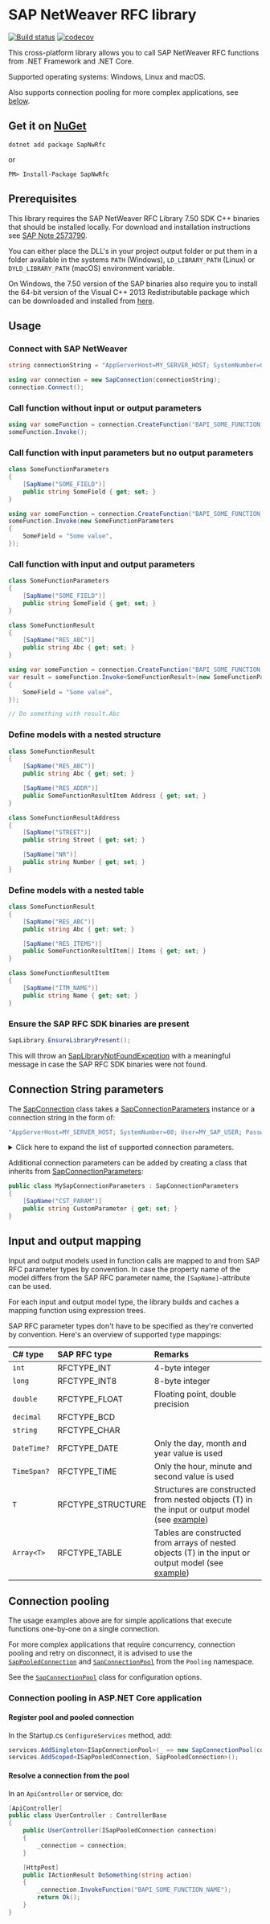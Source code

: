 # SAP NetWeaver RFC library

[![Build status](https://ci.appveyor.com/api/projects/status/6yd37vurchtbeb6c/branch/master?svg=true)](https://ci.appveyor.com/project/huysentruitw/sapnwrfc/branch/master)
[![codecov](https://codecov.io/gh/huysentruitw/SapNwRfc/branch/master/graph/badge.svg)](https://codecov.io/gh/huysentruitw/SapNwRfc)

This cross-platform library allows you to call SAP NetWeaver RFC functions from .NET Framework and .NET Core.

Supported operating systems: Windows, Linux and macOS.

Also supports connection pooling for more complex applications, see [below](#connection-pooling).

## Get it on [NuGet](https://www.nuget.org/packages/SapNwRfc/)

    dotnet add package SapNwRfc
    
or

    PM> Install-Package SapNwRfc

## Prerequisites

This library requires the SAP NetWeaver RFC Library 7.50 SDK C++ binaries that should be installed locally. For download and installation instructions see [SAP Note 2573790](https://launchpad.support.sap.com/#/notes/2573790).

You can either place the DLL's in your project output folder or put them in a folder available in the systems `PATH` (Windows), `LD_LIBRARY_PATH` (Linux) or `DYLD_LIBRARY_PATH` (macOS) environment variable.

On Windows, the 7.50 version of the SAP binaries also require you to install the 64-bit version of the Visual C++ 2013 Redistributable package which can be downloaded and installed from [here](https://www.microsoft.com/en-us/download/details.aspx?id=40784).

## Usage

### Connect with SAP NetWeaver

```csharp
string connectionString = "AppServerHost=MY_SERVER_HOST; SystemNumber=00; User=MY_SAP_USER; Password=SECRET; Client=100; Language=EN; PoolSize=5; Trace=8";

using var connection = new SapConnection(connectionString);
connection.Connect();
```

### Call function without input or output parameters

```csharp
using var someFunction = connection.CreateFunction("BAPI_SOME_FUNCTION_NAME");
someFunction.Invoke();
```

### Call function with input parameters but no output parameters

```csharp
class SomeFunctionParameters
{
    [SapName("SOME_FIELD")]
    public string SomeField { get; set; }
}

using var someFunction = connection.CreateFunction("BAPI_SOME_FUNCTION_NAME");
someFunction.Invoke(new SomeFunctionParameters
{
    SomeField = "Some value",
});
```

### Call function with input and output parameters

```csharp
class SomeFunctionParameters
{
    [SapName("SOME_FIELD")]
    public string SomeField { get; set; }
}

class SomeFunctionResult
{
    [SapName("RES_ABC")]
    public string Abc { get; set; }
}

using var someFunction = connection.CreateFunction("BAPI_SOME_FUNCTION_NAME");
var result = someFunction.Invoke<SomeFunctionResult>(new SomeFunctionParameters
{
    SomeField = "Some value",
});

// Do something with result.Abc
```

### Define models with a nested structure

```csharp
class SomeFunctionResult
{
    [SapName("RES_ABC")]
    public string Abc { get; set; }

    [SapName("RES_ADDR")]
    public SomeFunctionResultItem Address { get; set; }
}

class SomeFunctionResultAddress
{
    [SapName("STREET")]
    public string Street { get; set; }

    [SapName("NR")]
    public string Number { get; set; }
}
```

### Define models with a nested table

```csharp
class SomeFunctionResult
{
    [SapName("RES_ABC")]
    public string Abc { get; set; }

    [SapName("RES_ITEMS")]
    public SomeFunctionResultItem[] Items { get; set; }
}

class SomeFunctionResultItem
{
    [SapName("ITM_NAME")]
    public string Name { get; set; }
}
```

### Ensure the SAP RFC SDK binaries are present

```csharp
SapLibrary.EnsureLibraryPresent();
```

This will throw an [SapLibraryNotFoundException](/src/SapNwRfc/Exceptions/SapLibraryNotFoundException.cs) with a meaningful message in case the SAP RFC SDK binaries were not found.

## Connection String parameters

The [SapConnection](/src/SapNwRfc/SapConnection.cs) class takes a [SapConnectionParameters](/src/SapNwRfc/SapConnectionParameters.cs) instance or a connection string in the form of:

```csharp
"AppServerHost=MY_SERVER_HOST; SystemNumber=00; User=MY_SAP_USER; Password=SECRET; Client=100; Language=EN; PoolSize=5; Trace=8";
```

<details>
  <summary>Click here to expand the list of supported connection parameters.</summary>

  | Field                        | SAP Field
  |:---------------------------- |:---
  | AppServerHost                | ASHOST
  | SncLibraryPath               | SNC_LIB
  | SncQop                       | SNC_QOP
  | Trace                        | TRACE
  | SapRouter                    | SAPROUTER
  | NoCompression                | NO_COMPRESSION
  | OnCharacterConversionError   | ON_CCE
  | CharacterFaultIndicatorToken | CFIT
  | MaxPoolSize                  | MAX_POOL_SIZE
  | PoolSize                     | POOL_SIZE
  | SncPartnerNames              | SNC_PARTNER_NAMES
  | IdleTimeout                  | IDLE_TIMEOUT
  | MaxPoolWaitTime              | MAX_POOL_WAIT_TIME
  | RegistrationCount            | REG_COUNT
  | PasswordChangeEnforced       | PASSWORD_CHANGE_ENFORCED
  | Name                         | NAME
  | RepositoryDestination        | REPOSITORY_DESTINATION
  | RepositoryUser               | REPOSITORY_USER
  | RepositoryPassword           | REPOSITORY_PASSWD
  | RepositorySncMyName          | REPOSITORY_SNC_MYNAME
  | RepositoryX509Certificate    | REPOSITORY_X509CERT
  | IdleCheckTime                | IDLE_CHECK_TIME
  | SncMyName                    | SNC_MYNAME
  | SncPartnerName               | SNC_PARTNERNAME
  | ProgramId                    | PROGRAM_ID
  | AppServerService             | ASSERV
  | MessageServerHost            | MSHOST
  | MessageServerService         | MSSERV
  | LogonGroup                   | GROUP
  | GatewayHost                  | GWHOST
  | GatewayService               | GWSERV
  | SystemNumber                 | SYSNR
  | User                         | USER
  | AliasUser                    | ALIAS_USER
  | SncMode                      | SNC_MODE
  | Client                       | CLIENT
  | Password                     | PASSWD
  | Codepage                     | CODEPAGE
  | PartnerCharSize              | PCS
  | SystemId                     | SYSID
  | SystemIds                    | SYS_IDS
  | X509Certificate              | X509CERT
  | SapSso2Ticket                | MYSAPSSO2
  | UseSapGui                    | USE_SAPGUI
  | AbapDebug                    | ABAP_DEBUG
  | LogonCheck                   | LCHECK
  | Language                     | LANG
</details>

Additional connection parameters can be added by creating a class that inherits from [SapConnectionParameters](/src/SapNwRfc/SapConnectionParameters.cs):

```csharp
public class MySapConnectionParameters : SapConnectionParameters
{
    [SapName("CST_PARAM")]
    public string CustomParameter { get; set; }
}
```

## Input and output mapping

Input and output models used in function calls are mapped to and from SAP RFC parameter types by convention. In case the property name of the model differs from the SAP RFC parameter name, the `[SapName]`-attribute can be used.

For each input and output model type, the library builds and caches a mapping function using expression trees.

SAP RFC parameter types don't have to be specified as they're converted by convention. Here's an overview of supported type mappings:

| C# type     | SAP RFC type      | Remarks
|:----------  |:----------------- |:---
| `int`       | RFCTYPE_INT       | 4-byte integer
| `long`      | RFCTYPE_INT8      | 8-byte integer
| `double`    | RFCTYPE_FLOAT     | Floating point, double precision
| `decimal`   | RFCTYPE_BCD       |
| `string`    | RFCTYPE_CHAR      |
| `DateTime?` | RFCTYPE_DATE      | Only the day, month and year value is used
| `TimeSpan?` | RFCTYPE_TIME      | Only the hour, minute and second value is used
| `T`         | RFCTYPE_STRUCTURE | Structures are constructed from nested objects (T) in the input or output model (see [example](#define-models-with-a-nested-structure))
| `Array<T>`  | RFCTYPE_TABLE     | Tables are constructed from arrays of nested objects (T) in the input or output model (see [example](#define-models-with-a-nested-table))

## Connection pooling

The usage examples above are for simple applications that execute functions one-by-one on a single connection.

For more complex applications that require concurrency, connection pooling and retry on disconnect, it is advised to use the [`SapPooledConnection`](/src/SapNwRfc/Pooling/SapPooledConnection.cs) and [`SapConnectionPool`](/src/SapNwRfc/Pooling/SapConnectionPool.cs) from the `Pooling` namespace.

See the [`SapConnectionPool`](/src/SapNwRfc/Pooling/SapConnectionPool.cs) class for configuration options. 

### Connection pooling in ASP.NET Core application

#### Register pool and pooled connection

In the Startup.cs `ConfigureServices` method, add:

```csharp
services.AddSingleton<ISapConnectionPool>(_ => new SapConnectionPool(connectionString));
services.AddScoped<ISapPooledConnection, SapPooledConnection>();
```

#### Resolve a connection from the pool

In an `ApiController` or service, do:

```csharp
[ApiController]
public class UserController : ControllerBase
{
    public UserController(ISapPooledConnection connection)
    {
        _connection = connection;
    }

    [HttpPost]
    public IActionResult DoSomething(string action)
    {
        _connection.InvokeFunction("BAPI_SOME_FUNCTION_NAME");
        return Ok();
    } 
}
```
